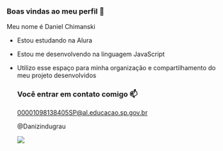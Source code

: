 ### Boas vindas ao meu perfil 💙

Meu nome é Daniel Chimanski 

- Estou estudando na Alura
- Estou me desenvolvendo na linguagem JavaScript
- Utilizo esse espaço para minha organização e compartilhamento do meu projeto desenvolvidos

  ### Você entrar em contato comigo 📫
  
  00001098138405SP@al.educacao.sp.gov.br
  
  @Danizindugrau


  ![](https://www.icegif.com/wp-content/uploads/2023/06/icegif-282.gif)


